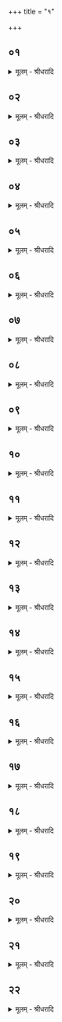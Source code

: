 +++
title = "१"

+++


## ०१
<details><summary>मूलम् - श्रीधरादि</summary>

प्रजा᳘पतिर्ह वा᳘ ऽइदम᳘ग्र ए᳘क ऽए᳘वास॥  
स᳘ ऽऐक्षत कथं नु प्र᳘जायेये᳘ति सो ऽश्राम्यत्स त᳘पो ऽतप्यत स᳘ प्रजा᳘ ऽअसृजत ता᳘ ऽअस्य प्रजाः᳘ सृष्टाः प᳘राबभूवुस्ता᳘नीमा᳘नि व्व᳘याᳫंसि पु᳘रुषो वै᳘ प्रजा᳘पतेर्नेदिष्ठं द्विपाद्वा᳘ ऽअयं पु᳘रुषस्त᳘स्माद्द्विपा᳘दो व्व᳘याᳫंसि॥
</details>

## ०२
<details><summary>मूलम् - श्रीधरादि</summary>

स᳘ ऽऐक्षत प्रजा᳘पतिः॥  
(र्य᳘) य᳘था᳘ न्वेव᳘ पुरैको᳘ ऽभूव᳘मेवमु᳘ न्वेवा᳘प्येतर्ह्ये᳘क ऽए᳘वास्मी᳘ति स᳘ द्विती᳘याः ससृजे ता᳘ ऽअस्य प᳘रैव᳘ बभूवुस्त᳘दिदं᳘ क्षुद्र᳘ᳫँ᳘ सरीसृपं य᳘दन्य᳘त्सर्पे᳘भ्यस्तृती᳘याः ससृज ऽइ᳘त्याहुस्ता᳘ ऽअस्य प᳘रैव᳘ बभूवुस्त᳘ ऽइमे᳘ सर्पा᳘ ऽएता᳘ ह᳘ न्वेव᳘ द्वयीर्या᳘ज्ञवल्क्य ऽउवाच त्रयी᳘रु तु पु᳘नर्ऋचा॥
</details>

## ०३
<details><summary>मूलम् - श्रीधरादि</summary>

सो᳘ ऽर्चञ्छ्रा᳘म्यन्प्रजा᳘पतिरीक्षां᳘चक्रे॥  
कथं नु᳘ मे प्रजाः᳘ सृष्टाः प᳘राभवन्ती᳘ति स᳘ हैत᳘देव᳘ ददर्शानशन᳘तया वै᳘ मे प्रजाः प᳘राभवन्ती᳘ति स᳘ ऽआत्म᳘न एवा᳘ग्रे स्त᳘नयोः प᳘य ऽआप्यायया᳘ञ्चक्रे स᳘ प्रजा᳘ ऽअसृजत ता᳘ ऽअस्य प्रजाः᳘ सृष्टा स्त᳘नावे᳘वाभिप᳘द्य तास्त᳘तः स᳘म्बभूवुस्ता᳘ ऽइमा ऽअ᳘पराभूतः॥
</details>

## ०४
<details><summary>मूलम् - श्रीधरादि</summary>

(स्त᳘) त᳘स्मादेतदृ᳘षिणा ऽभ्य᳘नूक्तम्॥  
प्रजा᳘ ह तिस्रो᳘ ऽअत्या᳘यमीयुरि᳘ति तद्याः प᳘राभूतास्ता᳘ ऽए᳘वैतदभ्यनूक्तं न्यन्या᳘ ऽअर्क᳘मभि᳘तो विविश्र ऽइ᳘त्यग्निर्वा᳘ ऽअर्कस्तद्या᳘ ऽइमाः᳘ प्रजा ऽअ᳘पराभूतास्ता᳘ ऽअग्नि᳘मभि᳘तो नि᳘विष्टास्ता᳘ ऽए᳘वैत᳘दभ्य᳘नूक्तम्॥
</details>

## ०५
<details><summary>मूलम् - श्रीधरादि</summary>

मह᳘द्ध तस्थौ भु᳘वनेष्वन्तरि᳘ति॥  
प्रजा᳘पतिमे᳘वैत᳘दभ्य᳘नूक्तं प᳘वमानो हरि᳘त ऽआ᳘विवेशे᳘ति दि᳘शो वै᳘ हरि᳘तस्ता᳘ अयं᳘ वायुः प᳘वमान ऽआ᳘विष्टस्ता᳘ ए᳘वैष᳘ ऽर्गभ्य᳘नूक्ता ता᳘ ऽइमाः᳘ प्रजास्त᳘थैव प्र᳘जायन्ते य᳘थैव᳘ प्रजा᳘पतिः प्रजा ऽअ᳘सृजतेदᳫं हि᳘ य᳘दैव᳘ स्त्रियै स्त᳘नावाप्या᳘येते ऽऊ᳘धः पशूनाम᳘थैव यज्जा᳘यते त᳘ज्जायते तास्त᳘त स्त᳘नावे᳘वाभिप᳘द्य स᳘म्भवन्ति॥
</details>

## ०६
<details><summary>मूलम् - श्रीधरादि</summary>

तद्वै प᳘य ऽएवा᳘न्नम्॥  
(मे) एतद्ध्य᳘ग्रे प्रजा᳘पतिर᳘न्नम᳘जनयत तद्वा ऽअ᳘न्नमेव᳘ प्रजा ऽअ᳘न्नाद्धि᳘ सम्भ᳘वन्ती᳘दᳫँ᳭ हि या᳘सां प᳘यो भ᳘वति स्त᳘नावे᳘वाभिप᳘द्य तास्त᳘तः स᳘म्भवन्त्य᳘थ या᳘सां प᳘यो न भ᳘वति जात᳘मेव ता ऽअ᳘प्यादयन्ति त᳘दु ता ऽअ᳘न्नादेव स᳘म्भवन्ति त᳘स्माद्व᳘न्नमेव᳘ प्रजाः॥
</details>

## ०७
<details><summary>मूलम् - श्रीधरादि</summary>

स यः᳘ प्रजा᳘कामः॥  
एते᳘न हवि᳘षा य᳘जत ऽआत्मा᳘नमे᳘वैत᳘द्यज्ञं व्वि᳘धत्ते प्रजा᳘पतिं भूतम्॥ [शतम् १२०० ॥]
</details>

## ०८
<details><summary>मूलम् - श्रीधरादि</summary>

(ᳫँ᳭) स वा᳘ ऽआग्ने᳘यो ऽष्टा᳘कपालः पुरोडा᳘शो भवति॥  
(त्य) अग्निर्वै᳘ देव᳘तानां मु᳘खं प्रजनयिता स᳘ प्रजा᳘पतिस्त᳘स्मादाग्नेयो᳘ भवति॥
</details>

## ०९
<details><summary>मूलम् - श्रीधरादि</summary>

(त्य᳘) अ᳘थ सौम्यश्चरु᳘र्भवति॥  
रे᳘तो वै सो᳘मस्त᳘दग्नौ᳘ प्रजनयित᳘रि सो᳘मᳫँ᳭ रे᳘तः सिञ्चति त᳘त्पुर᳘स्तान्मिथुनं᳘ प्रज᳘ननम्॥
</details>

## १०
<details><summary>मूलम् - श्रीधरादि</summary>

(म᳘) अ᳘थ सावित्रः॥  
(त्रो) द्वा᳘दशकपालो वा ऽष्टा᳘कपालो वा पुरोडा᳘शो भवति सविता वै᳘ देवा᳘नां प्रसविता᳘ प्रजा᳘पतिर्मध्यतः᳘ प्रजनयिता त᳘स्मात्सावित्रो᳘ भवति॥
</details>

## ११
<details><summary>मूलम् - श्रीधरादि</summary>

(त्य᳘) अ᳘थ सारस्वत᳘श्चरु᳘र्भवति॥  
पौष्ण᳘श्चरुर्यो᳘षा वै स᳘रस्वती वृ᳘षा पूषा तत्पु᳘नर्मिथुनं᳘ प्रज᳘ननमेत᳘स्माद्वा᳘ ऽउभय᳘तो मिथुना᳘त्प्रज᳘ननात्प्रजा᳘पतिः प्रजाः᳘ ससृज ऽइत᳘श्चोर्ध्वा᳘ ऽइतश्चा᳘वाचीस्त᳘थो ऽए᳘वैष᳘ एत᳘स्मादुभय᳘त एव᳘ मिथुना᳘त्प्रज᳘ननात्प्रजाः᳘ सृजत ऽइत᳘श्चोर्ध्वा ऽइतश्चा᳘वाचीस्त᳘स्माद्वा᳘ ऽएता᳘नि प᳘ञ्च हवी᳘ᳫं᳘षि भवन्ति॥
</details>

## १२
<details><summary>मूलम् - श्रीधरादि</summary>

(न्त्य) अथा᳘तः पय᳘स्याया ऽए᳘वाय᳘तनम्॥  
मारुतस्तु᳘ सप्त᳘कपालो व्वि᳘शो वै᳘ मरु᳘तो देववि᳘शस्ता᳘ हेद᳘मनिषेद्ध्रा᳘ ऽइव चेरुस्ताः᳘ प्रजा᳘पतिं य᳘जमानमुपे᳘त्योचुर्वि वै᳘ ते मथिष्यामह ऽइमाः᳘ प्रजा या᳘ ऽएते᳘न हवि᳘षा स्रक्ष्य᳘स ऽइ᳘ति॥
</details>

## १३
<details><summary>मूलम् - श्रीधरादि</summary>

स᳘ ऐक्षत प्रजा᳘पतिः॥  
प᳘रा मे पू᳘र्वाः प्रजा᳘ ऽअभूवन्निमा᳘ ऽउ चे᳘दिमे᳘ विमथ्न᳘ते न त᳘तः किं᳘ चन प᳘रिशेक्ष्यत ऽइ᳘ति ते᳘भ्य एतं᳘ भाग᳘मकल्पयदेतं᳘ मारुत᳘ᳫँ᳘ सप्त᳘कपालं पुरोडा᳘शᳫँ᳭ स᳘ ऽएष᳘ मारुतः᳘ सप्त᳘कपालस्तद्य᳘त्सप्त᳘कपालो भ᳘वति सप्त᳘सप्त हि᳘ मारुतो᳘ गणस्त᳘स्मान्मारुतः᳘ सप्त᳘कपालः पुरोडा᳘शो भवति॥
</details>

## १४
<details><summary>मूलम् - श्रीधरादि</summary>

तं वै स्व᳘तवोभ्य ऽइ᳘ति कुर्यात्॥  
स्वयᳫँ᳭ हि त᳘ ऽएतं᳘ भागम᳘कुर्व्वतो᳘तो स्व᳘तवोभ्यो याज्यानुवा᳘क्ये न᳘ व्विन्दन्ति स᳘ ऽउ ख᳘लु मारुत᳘ एव᳘ स्यात्स वा᳘ एष᳘ प्रजा᳘भ्य ऽएवा᳘हिᳫँ᳭सायै क्रियते त᳘स्मान्मारुतः॥
</details>

## १५
<details><summary>मूलम् - श्रीधरादि</summary>

(तो ऽ) अथा᳘तः पय᳘स्यैव॥  
प᳘यसो वै᳘ प्रजाः स᳘म्भवन्ति प᳘यसः स᳘म्भूतास्तद्य᳘त ऽएव स᳘म्भूता य᳘तः सम्भ᳘वन्ति त᳘दे᳘वाभ्य ऽएत᳘त्करोति तद्याः पू᳘र्वैर्हवि᳘र्भिः प्रजाः᳘ सृज᳘ते ता᳘ ऽएत᳘स्मात्प᳘यस ऽएत᳘स्यै पय᳘स्यायै स᳘म्भवन्ति॥
</details>

## १६
<details><summary>मूलम् - श्रीधरादि</summary>

त᳘स्यां मिथुन᳘मस्ति॥  
यो᳘षा पय᳘स्या रे᳘तो व्वा᳘जिनं त᳘स्मान्मिथुनाद्वि᳘श्वम᳘संमितम᳘नु प्रा᳘जायत तद्य᳘देत᳘स्मान्मिथुना᳘द्विश्वम᳘संमितम᳘नु प्रा᳘जायत त᳘स्माद्वैश्वदेवी᳘ भवति॥
</details>

## १७
<details><summary>मूलम् - श्रीधरादि</summary>

(त्य᳘) अ᳘थ द्यावापृथिव्य᳘ ऽए᳘ककपालः पुरोडा᳘शो भवति॥  
(त्ये) एतैर्वै᳘ हवि᳘र्भिः प्रजा᳘पतिः प्रजाः᳘ सृष्ट्वा ता द्या᳘वापृथिवी᳘भ्यां प᳘र्यगृह्णात्ता᳘ ऽइमा द्या᳘वापृथिवी᳘भ्यां प᳘रिगृहीतास्त᳘थो ऽए᳘वैष᳘ एतद्या᳘ एतै᳘र्हवि᳘र्भिः प्रजाः᳘ सृज᳘ते ता द्या᳘वापृथिवी᳘भ्यां प᳘रिगृह्णाति त᳘स्माद्द्यावापृथि᳘व्य ए᳘ककपालः पुरोडा᳘शो भवति॥
</details>

## १८
<details><summary>मूलम् - श्रीधरादि</summary>

(त्य) अथा᳘त ऽआवृ᳘देव॥  
नो᳘पकिरन्त्युत्तरवेदिं व्वि᳘सृष्टमसत्स᳘र्व्वमसद्वैश्वदेव᳘मसदि᳘ति त्रेधा᳘ बर्हिः सं᳘नद्धं भवति तत्पु᳘नरेक᳘धैतद्धि᳘ प्रज᳘ननस्य रूपं᳘ प्रज᳘ननमु हीदं᳘ पिता᳘ माता यज्जा᳘यते तत्तृती᳘यं त᳘स्मात्त्रेधा सत्पु᳘नरेकधा᳘ प्रस्व᳘ ऽउपस᳘न्नद्वा भवन्ति तं᳘ प्रस्तरं᳘ गृह्णाति प्रज᳘ननमु हीदं᳘ प्रज᳘ननमु हि᳘ प्रस्वं᳘स्त᳘स्मात्प्रसूः᳘ प्रस्तरं᳘ गृह्णाति॥
</details>

## १९
<details><summary>मूलम् - श्रीधरादि</summary>

(त्या) आसा᳘द्य हवी᳘ᳫं᳘ष्यग्निं᳘ मन्थति॥  
(त्य) अग्नि᳘ᳫँ᳘ह वै जा᳘यमानम᳘नु प्रजा᳘पतेः प्रजा᳘ जज्ञिरे त᳘थो ऽए᳘वैत᳘स्याग्नि᳘मेव जा᳘यमानम᳘नु प्रजा᳘ जायन्ते त᳘स्मादासा᳘द्य हवी᳘ᳫं᳘ष्यग्निं᳘ मन्थति॥
</details>

## २०
<details><summary>मूलम् - श्रीधरादि</summary>

न᳘वप्रयाजं भवति॥  
न᳘वानुयाजं द᳘शाक्षरा वै᳘ विराड᳘थैता᳘मुभय᳘तो᳘ न्यूनां व्विरा᳘जं करोति प्रज᳘ननायैत᳘स्माद्वा᳘ ऽउभय᳘तो᳘ न्यूनात्प्रज᳘ननात्प्रजा᳘पतिः प्रजाः᳘ ससृज ऽइत᳘श्चोर्ध्वा᳘ ऽइतश्चा᳘वाचीस्त᳘थो ऽए᳘वैष᳘ ऽएत᳘स्मादुभय᳘त ऽएव᳘ न्यूनात्प्रज᳘ननात्प्रजाः सृजत ऽइत᳘श्चोर्ध्वा᳘ ऽइतश्चा᳘वाचीस्त᳘स्मान्न᳘व प्रयाजं भवति नवानुयाजम्॥
</details>

## २१
<details><summary>मूलम् - श्रीधरादि</summary>

त्री᳘णि समिष्टयजू᳘ᳫं᳘षि भवन्ति॥  
ज्या᳘य इव᳘ हीद᳘ᳫं᳘हविर्यज्ञाद्य᳘त्र न᳘वप्रयाजं न᳘वानुयाजम᳘थो ऽअप्ये᳘कमेव᳘ स्याद्धविर्यज्ञो हि त᳘स्य प्रथमजो गौर्द᳘क्षिणा॥
</details>

## २२
<details><summary>मूलम् - श्रीधरादि</summary>

(णै) एते᳘न वै᳘ प्रजा᳘पतिः॥  
(र्य) यज्ञे᳘नेष्ट्वा᳘ येयं᳘ प्रजा᳘पतेः प्र᳘जापतिर्या श्री᳘रेत᳘द्बभूवैता᳘ᳫं᳘ ह वै प्र᳘जातिं प्र᳘जायत ऽएताᳫंश्रि᳘यं गच्छति य᳘ ऽएवं᳘ विद्वा᳘नेते᳘न यज्ञे᳘न य᳘जते त᳘स्माद्वा᳘ ऽएते᳘न यजेत॥
</details>